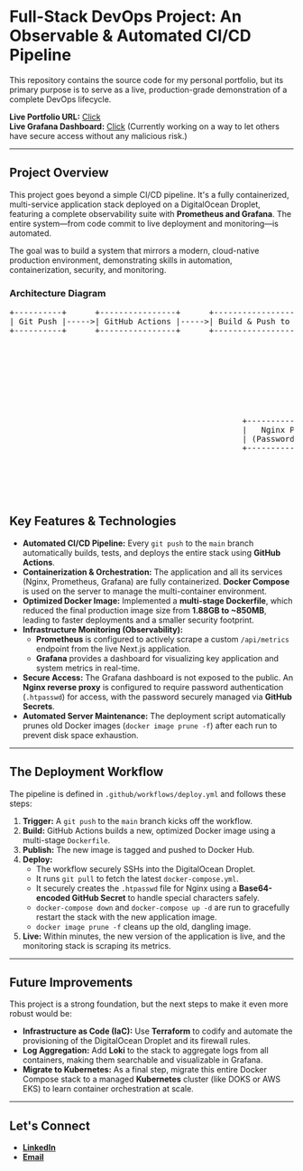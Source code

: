 <!-- **Note:- Working on DataDog and Bugsnag integration. Will update the readme.md accordingly.**

This repository contains the source code for my personal portfolio website — but more importantly, it also serves as the **live application for my hands-on CI/CD automation project.**

### **Live Demo URL [here](https://portfolio-five-lemon-yoqaqn1pf0.vercel.app/)**

---

## The DevOps Project: Automated CI/CD Pipeline

This portfolio isn’t just a static site; it’s continuously deployed through a zero-touch CI/CD pipeline I designed and implemented using GitHub Actions, Docker, and a DigitalOcean Droplet.

Whenever I update the code and push changes, the pipeline automatically builds, ships, and deploys the latest version to production.

### The Pipeline Workflow

1.  **Code Commit :** Any `git push` to the `main` branch of this repository automatically triggers the entire pipeline.
2.  **Docker Build & Push :**
    * GitHub Actions builds a fresh Docker image using the repo’s `Dockerfile`.
    * The image is tagged and pushed to **Docker Hub.**
3.  **Docker Build & Push :**
    * Using `appleboy/ssh-action`, GitHub Actions securely connects to my DigitalOcean Droplet.
    * The old container is stopped and removed.
    * A new container is started from the freshly built image.
4. **Live Update :** Within ~2–3 minutes, the portfolio is updated on the production server without manual intervention.



---

## How to Run This Portfolio Locally

```bash
# 1. Clone the repository
git clone https://github.com/ShenLongVansh/portfolio
cd portfolio

# 2. Install dependencies
npm install

# 3. Run the development server
npm run dev
```

---

## Let's Connect

* **[LinkedIn](https://www.linkedin.com/in/vansh-sharma-4a6882245/)**
* **[Email](mailto:shenlong.codes@gmail.com)** -->

# Full-Stack DevOps Project: An Observable & Automated CI/CD Pipeline

This repository contains the source code for my personal portfolio, but its primary purpose is to serve as a live, production-grade demonstration of a complete DevOps lifecycle.

**Live Portfolio URL:** [Click](https://portfolio-five-lemon-yoqaqn1pf0.vercel.app/)  
**Live Grafana Dashboard:** [Click](#) (Currently working on a way to let others have secure access without any malicious risk.)

---

## Project Overview

This project goes beyond a simple CI/CD pipeline. It's a fully containerized, multi-service application stack deployed on a DigitalOcean Droplet, featuring a complete observability suite with **Prometheus and Grafana**. The entire system—from code commit to live deployment and monitoring—is automated.

The goal was to build a system that mirrors a modern, cloud-native production environment, demonstrating skills in automation, containerization, security, and monitoring.

### Architecture Diagram

<pre>
+----------+      +----------------+      +----------------------------+            +-----------------+
| Git Push |----->| GitHub Actions |----->| Build & Push to Docker Hub |   ----->   |  SSH to Droplet |
+----------+      +----------------+      +----------------------------+            +-----------------+
                                                                                           |
                                                                                           v
                                                                                 +--------------------+
                                                                                 | Docker Compose Up  |
                                                                                 +--------------------+
                                                                                           |
                                                             +-----------------------------+------------------------------+
                                                             |                             |                              |
                                                             v                             v                              v
                                                 +-----------------+               +----------------------+        +-------------+
                                                 |   Nginx Proxy   |   ------>     |      Grafana         |        | Next.js App |
                                                 | (Password Auth) |               |      (:3001)         |        |    (:80)    |
                                                 +-----------------+               +----------------------+        +-------------+
                                                                                           ^                              |
                                                                                           |                              v
                                                                                 +----------------------+         +----------------------+
                                                                                 | Collects Metrics From| ----->  |   Prometheus (:9090) |
                                                                                 +----------------------+         +----------------------+
</pre>

## Key Features & Technologies

- **Automated CI/CD Pipeline:** Every `git push` to the `main` branch automatically builds, tests, and deploys the entire stack using **GitHub Actions**.
- **Containerization & Orchestration:** The application and all its services (Nginx, Prometheus, Grafana) are fully containerized. **Docker Compose** is used on the server to manage the multi-container environment.
- **Optimized Docker Image:** Implemented a **multi-stage Dockerfile**, which reduced the final production image size from **1.88GB to ~850MB**, leading to faster deployments and a smaller security footprint.
- **Infrastructure Monitoring (Observability):**
  - **Prometheus** is configured to actively scrape a custom `/api/metrics` endpoint from the live Next.js application.
  - **Grafana** provides a dashboard for visualizing key application and system metrics in real-time.
- **Secure Access:** The Grafana dashboard is not exposed to the public. An **Nginx reverse proxy** is configured to require password authentication (`.htpasswd`) for access, with the password securely managed via **GitHub Secrets**.
- **Automated Server Maintenance:** The deployment script automatically prunes old Docker images (`docker image prune -f`) after each run to prevent disk space exhaustion.

---

## The Deployment Workflow

The pipeline is defined in `.github/workflows/deploy.yml` and follows these steps:

1.  **Trigger:** A `git push` to the `main` branch kicks off the workflow.
2.  **Build:** GitHub Actions builds a new, optimized Docker image using a multi-stage `Dockerfile`.
3.  **Publish:** The new image is tagged and pushed to Docker Hub.
4.  **Deploy:**
    - The workflow securely SSHs into the DigitalOcean Droplet.
    - It runs `git pull` to fetch the latest `docker-compose.yml`.
    - It securely creates the `.htpasswd` file for Nginx using a **Base64-encoded GitHub Secret** to handle special characters safely.
    - `docker-compose down` and `docker-compose up -d` are run to gracefully restart the stack with the new application image.
    - `docker image prune -f` cleans up the old, dangling image.
5.  **Live:** Within minutes, the new version of the application is live, and the monitoring stack is scraping its metrics.

---

## Future Improvements

This project is a strong foundation, but the next steps to make it even more robust would be:

- **Infrastructure as Code (IaC):** Use **Terraform** to codify and automate the provisioning of the DigitalOcean Droplet and its firewall rules.
- **Log Aggregation:** Add **Loki** to the stack to aggregate logs from all containers, making them searchable and visualizable in Grafana.
- **Migrate to Kubernetes:** As a final step, migrate this entire Docker Compose stack to a managed **Kubernetes** cluster (like DOKS or AWS EKS) to learn container orchestration at scale.

---
## Let's Connect

* **[LinkedIn](https://www.linkedin.com/in/vansh-sharma-4a6882245/)**
* **[Email](mailto:shenlong.codes@gmail.com)** 